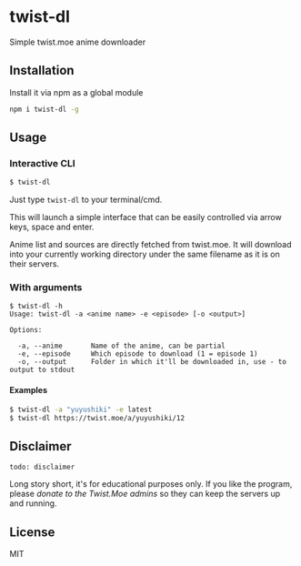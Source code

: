 # twist-dl
Simple twist.moe anime downloader

## Installation

Install it via npm as a global module
```bash
npm i twist-dl -g
```

## Usage

### Interactive CLI
```bash
$ twist-dl
```
Just type `twist-dl` to your terminal/cmd.

This will launch a simple interface that can be easily controlled via arrow keys, space and enter.

Anime list and sources are directly fetched from twist.moe. It will download into your currently working directory under the same filename as it is on their servers.

### With arguments
```
$ twist-dl -h
Usage: twist-dl -a <anime name> -e <episode> [-o <output>]

Options:

  -a, --anime       Name of the anime, can be partial
  -e, --episode     Which episode to download (1 = episode 1)
  -o, --output      Folder in which it'll be downloaded in, use - to output to stdout
```
#### Examples
```bash
$ twist-dl -a "yuyushiki" -e latest
$ twist-dl https://twist.moe/a/yuyushiki/12
```

## Disclaimer

`todo: disclaimer`

Long story short, it's for educational purposes only. If you like the program, please *donate to the Twist.Moe admins* so they can keep the servers up and running.

## License

MIT
